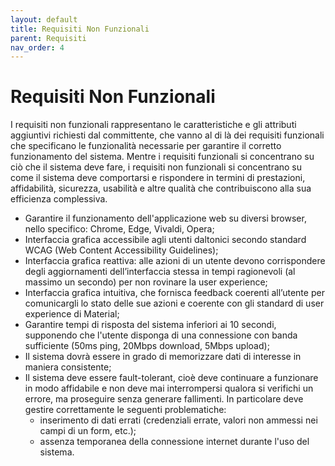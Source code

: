 ```yaml
---
layout: default
title: Requisiti Non Funzionali
parent: Requisiti
nav_order: 4
---
```


# Requisiti Non Funzionali
I requisiti non funzionali rappresentano le caratteristiche e gli attributi aggiuntivi richiesti dal committente, che vanno al di là dei requisiti funzionali che specificano le funzionalità necessarie per garantire il corretto funzionamento del sistema. Mentre i requisiti funzionali si concentrano su ciò che il sistema deve fare, i requisiti non funzionali si concentrano su come il sistema deve comportarsi e rispondere in termini di prestazioni, affidabilità, sicurezza, usabilità e altre qualità che contribuiscono alla sua efficienza complessiva.

- Garantire il funzionamento dell'applicazione web su diversi browser, nello specifico: Chrome, Edge, Vivaldi, Opera;
- Interfaccia grafica accessibile agli utenti daltonici secondo standard WCAG (Web Content Accessibility Guidelines);
- Interfaccia grafica reattiva: alle azioni di un utente devono corrispondere degli aggiornamenti dell’interfaccia stessa in tempi ragionevoli (al massimo un secondo) per non rovinare la user experience;
- Interfaccia grafica intuitiva, che fornisca feedback coerenti all’utente per comunicargli lo stato delle sue azioni e coerente con gli standard di user experience di Material;
- Garantire tempi di risposta del sistema inferiori ai 10 secondi, supponendo che l'utente disponga di una connessione con banda sufficiente (50ms ping, 20Mbps download, 5Mbps upload);
- Il sistema dovrà essere in grado di memorizzare dati di interesse in maniera consistente;
- Il sistema deve essere fault-tolerant, cioè deve continuare a funzionare in modo affidabile e non deve mai interrompersi qualora si verifichi un errore, ma proseguire senza generare fallimenti. In particolare deve gestire correttamente le seguenti problematiche:
    - inserimento di dati errati (credenziali errate, valori non ammessi nei campi di un form, etc.);
    - assenza temporanea della connessione internet durante l'uso del sistema.